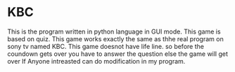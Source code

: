 # KBC
This is the program written in python language in GUI mode.
This game is based on quiz.
This game works exactly the same as thhe real program on sony tv named KBC.
This game doesnot have life line.
so before the coundown gets over you have to answer the question else the game will get over
If Anyone intreasted can do modification in my program.
